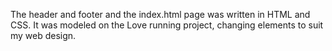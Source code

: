 The header and footer and the index.html page was written in HTML and CSS.
It was modeled on the Love running project, changing elements to suit my web design.

